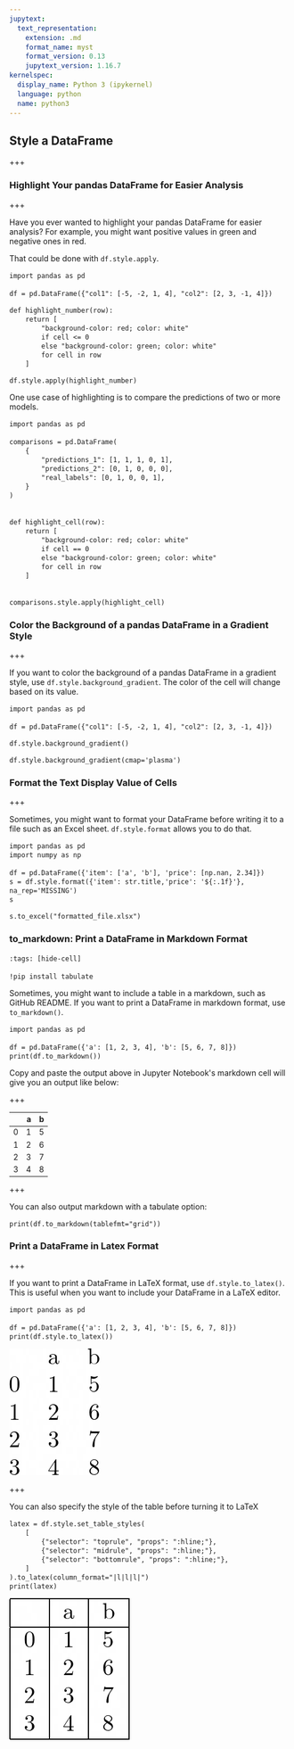 ```yaml
---
jupytext:
  text_representation:
    extension: .md
    format_name: myst
    format_version: 0.13
    jupytext_version: 1.16.7
kernelspec:
  display_name: Python 3 (ipykernel)
  language: python
  name: python3
---
```


## Style a DataFrame

+++

### Highlight Your pandas DataFrame for Easier Analysis

+++

Have you ever wanted to highlight your pandas DataFrame for easier analysis? For example, you might want positive values in green and negative ones in red.

That could be done with `df.style.apply`. 

```{code-cell} ipython3
import pandas as pd 

df = pd.DataFrame({"col1": [-5, -2, 1, 4], "col2": [2, 3, -1, 4]})
```

```{code-cell} ipython3
def highlight_number(row):
    return [
        "background-color: red; color: white"
        if cell <= 0
        else "background-color: green; color: white"
        for cell in row
    ]
```

```{code-cell} ipython3
df.style.apply(highlight_number)
```

One use case of highlighting is to compare the predictions of two or more models.

```{code-cell} ipython3
import pandas as pd

comparisons = pd.DataFrame(
    {
        "predictions_1": [1, 1, 1, 0, 1],
        "predictions_2": [0, 1, 0, 0, 0],
        "real_labels": [0, 1, 0, 0, 1],
    }
)


def highlight_cell(row):
    return [
        "background-color: red; color: white"
        if cell == 0
        else "background-color: green; color: white"
        for cell in row
    ]


comparisons.style.apply(highlight_cell)
```

### Color the Background of a pandas DataFrame in a Gradient Style

+++

If you want to color the background of a pandas DataFrame in a gradient style, use `df.style.background_gradient`. The color of the cell will change based on its value. 

```{code-cell} ipython3
import pandas as pd 

df = pd.DataFrame({"col1": [-5, -2, 1, 4], "col2": [2, 3, -1, 4]})
```

```{code-cell} ipython3
df.style.background_gradient()  
```

```{code-cell} ipython3
df.style.background_gradient(cmap='plasma')  
```

### Format the Text Display Value of Cells

+++

Sometimes, you might want to format your DataFrame before writing it to a file such as an Excel sheet. `df.style.format` allows you to do that.

```{code-cell} ipython3
import pandas as pd  
import numpy as np 

df = pd.DataFrame({'item': ['a', 'b'], 'price': [np.nan, 2.34]})
s = df.style.format({'item': str.title,'price': '${:.1f}'}, na_rep='MISSING')
s 
```

```{code-cell} ipython3
s.to_excel("formatted_file.xlsx")
```

### to_markdown: Print a DataFrame in Markdown Format

```{code-cell} ipython3
:tags: [hide-cell]

!pip install tabulate 
```

Sometimes, you might want to include a table in a markdown, such as GitHub README. If you want to print a DataFrame in markdown format, use `to_markdown()`.

```{code-cell} ipython3
import pandas as pd  

df = pd.DataFrame({'a': [1, 2, 3, 4], 'b': [5, 6, 7, 8]})
print(df.to_markdown())
```

Copy and paste the output above in Jupyter Notebook's markdown cell will give you an output like below:

+++

|    |   a |   b |
|---:|----:|----:|
|  0 |   1 |   5 |
|  1 |   2 |   6 |
|  2 |   3 |   7 |
|  3 |   4 |   8 |

+++

You can also output markdown with a tabulate option:

```{code-cell} ipython3
print(df.to_markdown(tablefmt="grid"))
```

### Print a DataFrame in Latex Format

+++

If you want to print a DataFrame in LaTeX format, use `df.style.to_latex()`. This is useful when you want to include your DataFrame in a LaTeX editor.

```{code-cell} ipython3
import pandas as pd 

df = pd.DataFrame({'a': [1, 2, 3, 4], 'b': [5, 6, 7, 8]})
print(df.style.to_latex())
```

![](../img/equation4.png)

+++

You can also specify the style of the table before turning it to LaTeX

```{code-cell} ipython3
latex = df.style.set_table_styles(
    [
        {"selector": "toprule", "props": ":hline;"},
        {"selector": "midrule", "props": ":hline;"},
        {"selector": "bottomrule", "props": ":hline;"},
    ]
).to_latex(column_format="|l|l|l|")
print(latex)
```

![](../img/equation5.png)
